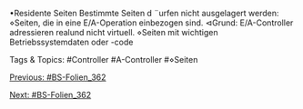 •Residente Seiten
Bestimmte Seiten d ¨urfen nicht ausgelagert werden:
⋄Seiten, die in eine E/A-Operation einbezogen sind.
⊲Grund: E/A-Controller adressieren realund nicht virtuell.
⋄Seiten mit wichtigen Betriebssystemdaten oder -code

   Tags & Topics:
   #Controller
   #A-Controller
   #⋄Seiten

[Previous: #BS-Folien_362](BS-Folien_362.md)

[Next: #BS-Folien_362](BS-Folien_362.md)